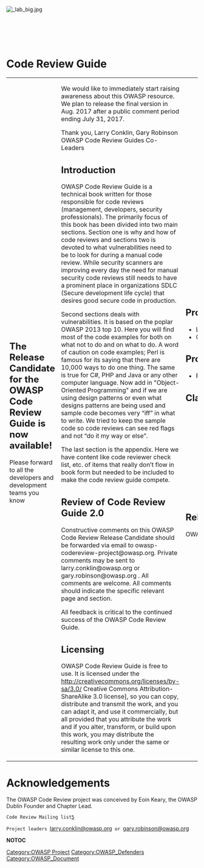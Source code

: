 <div style="width:100%;height:90px;border:0,margin:0;overflow: hidden;">

![_lab_big.jpg](_lab_big.jpg "_lab_big.jpg")

</div>

<div style="border:0,margin:0;overflow: hidden;">

<div style="margin: 5px; padding: 5px; float: left; width:70%">

</div>

</div>

# Code Review Guide

<table>
<tbody>
<tr class="odd">
<td><h2 id="the_release_candidate_for_the_owasp_code_review_guide_is_now_available">The Release Candidate for the OWASP Code Review Guide is now available!</h2>
<p>Please forward to all the developers and development teams you know</p></td>
<td><p>We would like to immediately start raising awareness about this OWASP resource. We plan to release the final version in Aug. 2017 after a public comment period ending July 31, 2017.</p>
<p>Thank you, Larry Conklin, Gary Robinson OWASP Code Review Guides Co-Leaders</p>
<h2 id="introduction">Introduction</h2>
<p>OWASP Code Review Guide is a technical book written for those responsible for code reviews (management, developers, security professionals). The primarily focus of this book has been divided into two main sections. Section one is why and how of code reviews and sections two is devoted to what vulnerabilities need to be to look for during a manual code review. While security scanners are improving every day the need for manual security code reviews still needs to have a prominent place in organizations SDLC (Secure development life cycle) that desires good secure code in production.</p>
<p>Second sections deals with vulnerabilities. It is based on the poplar OWASP 2013 top 10. Here you will find most of the code examples for both on what not to do and on what to do. A word of caution on code examples; Perl is famous for its saying that there are 10,000 ways to do one thing. The same is true for C#, PHP and Java or any other computer language. Now add in "Object-Oriented Programming" and if we are using design patterns or even what designs patterns are being used and sample code becomes very “iff” in what to write. We tried to keep the sample code so code reviews can see red flags and not “do it my way or else”.</p>
<p>The last section is the appendix. Here we have content like code reviewer check list, etc. of items that really don’t flow in book form but needed to be included to make the code review guide compete.</p>
<h2 id="review_of_code_review_guide_2.0">Review of Code Review Guide 2.0</h2>
<p>Constructive comments on this OWASP Code Review Release Candidate should be forwarded via email to owasp-codereview-project@owasp.org. Private comments may be sent to larry.conklin@owasp.org or gary.robinson@owasp.org . All comments are welcome. All comments should indicate the specific relevant page and section.</p>
<p>All feedback is critical to the continued success of the OWASP Code Review Guide.</p>
<h2 id="licensing">Licensing</h2>
<p>OWASP Code Review Guide is free to use. It is licensed under the <a href="http://creativecommons.org/licenses/by-sa/3.0/">http://creativecommons.org/licenses/by-sa/3.0/</a> Creative Commons Attribution-ShareAlike 3.0 license], so you can copy, distribute and transmit the work, and you can adapt it, and use it commercially, but all provided that you attribute the work and if you alter, transform, or build upon this work, you may distribute the resulting work only under the same or similar license to this one.</p></td>
<td><h2 id="project_leader">Project Leader</h2>
<ul>
<li>Larry Conklin <a href="mailto:larry.conklin@owasp.org">1</a></li>
<li>Gary Robinson <a href="mailto:gary.robinson@owasp.org">2</a></li>
</ul>
<h2 id="project_email">Project Email</h2>
<ul>
<li>Project Email <a href="mailto:owasp-codereview-project@owasp.org">3</a></li>
</ul>
<h2 id="classifications">Classifications</h2>
<figure>
<img src="Owasp-defenders-small.png" title="Owasp-defenders-small.png" alt="Owasp-defenders-small.png" /><figcaption>Owasp-defenders-small.png</figcaption>
</figure>
<figure>
<img src="Cc-button-y-sa-small.png" title="Cc-button-y-sa-small.png" alt="Cc-button-y-sa-small.png" /><figcaption>Cc-button-y-sa-small.png</figcaption>
</figure>
<figure>
<img src="Project_Type_Files_DOC.jpg" title="Project_Type_Files_DOC.jpg" alt="Project_Type_Files_DOC.jpg" /><figcaption>Project_Type_Files_DOC.jpg</figcaption>
</figure>
<h2 id="related_projects">Related Projects</h2>
<p>OWASP Testing Guide <a href="https://www.owasp.org/index.php/OWASP_Testing_Project">4</a></p></td>
<td><h2 id="quick_download">Quick Download</h2>
<ul>
<li><a href="https://www.owasp.org/index.php/File:OWASP_Code_Review_Guide_v2.pdf">Code Review Guide 2.0</a></li>
</ul>
<h2 id="in_print">In Print</h2>
<p>Code Review Guide 2.0 will be available in Lulu in the near future.</p>
<p><a href="http://www.lulu.com/content/5678680">Code Review Guide V1.1</a> on Lulu.</p></td>
</tr>
</tbody>
</table>

# Acknowledgements

The OWASP Code Review project was conceived by Eoin Keary, the OWASP
Dublin Founder and Chapter Lead.

`Code Review Mailing list`[`5`](mailto:owasp-codereview-project@owasp.org)

`Project leaders `<larry.conklin@owasp.org>` or `<gary.robinson@owasp.org>

__NOTOC__ <headertabs />

[Category:OWASP Project](Category:OWASP_Project "wikilink")
[Category:OWASP_Defenders](Category:OWASP_Defenders "wikilink")
[Category:OWASP_Document](Category:OWASP_Document "wikilink")